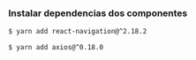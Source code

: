 ### Instalar dependencias dos componentes

```bash
$ yarn add react-navigation@^2.18.2
```
```bash
$ yarn add axios@^0.18.0
```